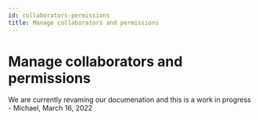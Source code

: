 ```yaml
---
id: collaborators-permissions
title: Manage collaborators and permissions
---
```


# Manage collaborators and permissions

We are currently revaming our documenation and this is a work in progress - Michael, March 16, 2022
